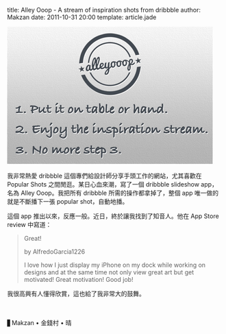 title: Alley Ooop - A stream of inspiration shots from dribbble
author: Makzan
date: 2011-10-31 20:00
template: article.jade

![image](alley-ooop.jpg)

我非常熱愛 dribbble 這個專們給設計師分享手頭工作的網站，尤其喜歡在 Popular Shots 之間閒逛。某日心血來潮，寫了一個 dribbble slideshow app，名為 Alley Ooop。我把所有 dribbble 所需的操作都拿掉了，整個 app 唯一做的就是不斷播下一張 popular shot，自動地播。

這個 app 推出以來，反應一般。近日，終於讓我找到了知音人。他在 App Store review 中寫道：

> Great! 
> 
> by AlfredoGarcia1226
> 
> I love how I just display my iPhone on my dock while working on designs and at the same time not only view great art but get motivated! Great motivation! Good job!

我很高興有人懂得欣賞，這也給了我非常大的鼓舞。

　

▋Makzan • 金錢村 • 晴